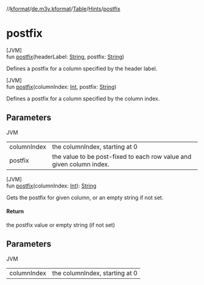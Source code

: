//[kformat](../../../../index.md)/[de.m3y.kformat](../../index.md)/[Table](../index.md)/[Hints](index.md)/[postfix](postfix.md)

# postfix

[JVM]\
fun [postfix](postfix.md)(headerLabel: [String](https://kotlinlang.org/api/latest/jvm/stdlib/kotlin/-string/index.html), postfix: [String](https://kotlinlang.org/api/latest/jvm/stdlib/kotlin/-string/index.html))

Defines a postfix for a column specified by the header label.

[JVM]\
fun [postfix](postfix.md)(columnIndex: [Int](https://kotlinlang.org/api/latest/jvm/stdlib/kotlin/-int/index.html), postfix: [String](https://kotlinlang.org/api/latest/jvm/stdlib/kotlin/-string/index.html))

Defines a postfix for a column specified by the column index.

## Parameters

JVM

| | |
|---|---|
| columnIndex | the columnIndex, starting at 0 |
| postfix | the value to be post-fixed to each row value and given column index. |

[JVM]\
fun [postfix](postfix.md)(columnIndex: [Int](https://kotlinlang.org/api/latest/jvm/stdlib/kotlin/-int/index.html)): [String](https://kotlinlang.org/api/latest/jvm/stdlib/kotlin/-string/index.html)

Gets the postfix for given column, or an empty string if not set.

#### Return

the postfix value or empty string (if not set)

## Parameters

JVM

| | |
|---|---|
| columnIndex | the columnIndex, starting at 0 |
